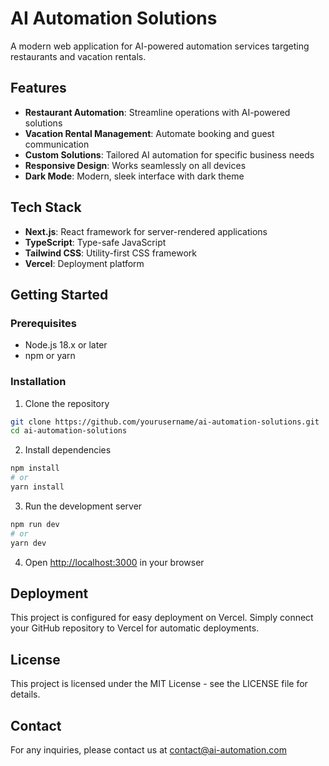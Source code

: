 # AI Automation Solutions

A modern web application for AI-powered automation services targeting restaurants and vacation rentals.

## Features

- **Restaurant Automation**: Streamline operations with AI-powered solutions
- **Vacation Rental Management**: Automate booking and guest communication
- **Custom Solutions**: Tailored AI automation for specific business needs
- **Responsive Design**: Works seamlessly on all devices
- **Dark Mode**: Modern, sleek interface with dark theme

## Tech Stack

- **Next.js**: React framework for server-rendered applications
- **TypeScript**: Type-safe JavaScript
- **Tailwind CSS**: Utility-first CSS framework
- **Vercel**: Deployment platform

## Getting Started

### Prerequisites

- Node.js 18.x or later
- npm or yarn

### Installation

1. Clone the repository

```bash
git clone https://github.com/yourusername/ai-automation-solutions.git
cd ai-automation-solutions
```

2. Install dependencies

```bash
npm install
# or
yarn install
```

3. Run the development server

```bash
npm run dev
# or
yarn dev
```

4. Open [http://localhost:3000](http://localhost:3000) in your browser

## Deployment

This project is configured for easy deployment on Vercel. Simply connect your GitHub repository to Vercel for automatic deployments.

## License

This project is licensed under the MIT License - see the LICENSE file for details.

## Contact

For any inquiries, please contact us at contact@ai-automation.com
